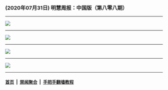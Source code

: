 ### (2020年07月31日) 明慧周报：中国版（第八零八期） 

---

<img src="http://qikan.minghui.org/mhqkpage/qikanimage/2020/07/30/mhzb_808_pdf-online1.png"/><hr/>
<img src="http://qikan.minghui.org/mhqkpage/qikanimage/2020/07/30/mhzb_808_pdf-online2.png"/><hr/>
<img src="http://qikan.minghui.org/mhqkpage/qikanimage/2020/07/30/mhzb_808_pdf-online3.png"/><hr/>
<img src="http://qikan.minghui.org/mhqkpage/qikanimage/2020/07/30/mhzb_808_pdf-online4.png"/><hr/>


#### [首页](../../../..) &nbsp;|&nbsp; [禁闻聚合](https://github.com/gfw-breaker/banned-news) &nbsp;|&nbsp; [手把手翻墙教程](https://github.com/gfw-breaker/guides) 